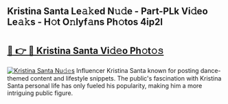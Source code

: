 ## Kristina Santa Le𝚊𝚔ed N𝚞𝚍e - Part-PLk Vi𝚍eo Le𝚊𝚔s - H𝚘t O𝚗lyf𝚊ns Ph𝚘tos 4ip2l

# <h2><a href="http://hf43ep.feru.top/?c=Kristina+Santa">🔗 👉 🔴 Kristina Santa Vi𝚍𝚎o Ph𝚘t𝚘𝚜</a></h2>

[![Kristina Santa Nu𝚍𝚎s](https://i.imgur.com/0TWrTi3.gif)](http://hf43ep.feru.top/?c=Kristina+Santa)
Influencer Kristina Santa known for posting dance-themed content and lifestyle snippets. The public's fascination with Kristina Santa personal life has only fueled his popularity, making him a more intriguing public figure. 
